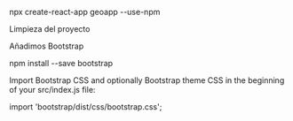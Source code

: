 npx create-react-app geoapp --use-npm

Limpieza del proyecto

Añadimos Bootstrap

npm install --save bootstrap


Import Bootstrap CSS and optionally Bootstrap theme CSS in the beginning of your src/index.js file:

import 'bootstrap/dist/css/bootstrap.css';

